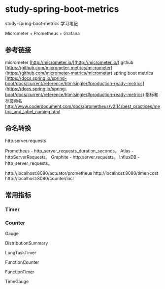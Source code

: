 # study-spring-boot-metrics #
study-spring-boot-metrics 学习笔记

Micrometer + Prometheus + Grafana


## 参考链接 ##

micrometer [http://micrometer.io/](http://micrometer.io/)
github [https://github.com/micrometer-metrics/micrometer](https://github.com/micrometer-metrics/micrometer)
spring boot metrics [https://docs.spring.io/spring-boot/docs/current/reference/htmlsingle/#production-ready-metrics](https://docs.spring.io/spring-boot/docs/current/reference/htmlsingle/#production-ready-metrics)
指标和标签命名
http://www.coderdocument.com/docs/prometheus/v2.14/best_practices/metric_and_label_naming.html

## 命名转换 ##
http.server.requests

Prometheus - http_server_requests_duration_seconds。
Atlas - httpServerRequests。
Graphite - http.server.requests。
InfluxDB - http_server_requests。

http://localhost:8080/actuator/prometheus
http://localhost:8080/timer/cost
http://localhost:8080/counter/incr

## 常用指标 ##

### Timer ###


### Counter ###

Gauge

DistributionSummary

LongTaskTimer

FunctionCounter

FunctionTimer

TimeGauge